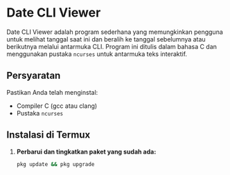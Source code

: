 # Date CLI Viewer

Date CLI Viewer adalah program sederhana yang memungkinkan pengguna untuk melihat tanggal saat ini dan beralih ke tanggal sebelumnya atau berikutnya melalui antarmuka CLI. Program ini ditulis dalam bahasa C dan menggunakan pustaka `ncurses` untuk antarmuka teks interaktif.

## Persyaratan

Pastikan Anda telah menginstal:
- Compiler C (gcc atau clang)
- Pustaka `ncurses`

## Instalasi di Termux

1. **Perbarui dan tingkatkan paket yang sudah ada:**
   ```sh
   pkg update && pkg upgrade

